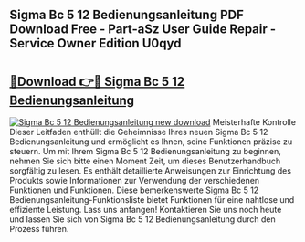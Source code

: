 ## Sigma Bc 5 12 Bedienungsanleitung PDF Download Free - Part-aSz User Guide Repair - Service Owner Edition U0qyd

# <h2><a href="http://df2vc1u.blite.top/?on=Sigma+Bc+5+12+Bedienungsanleitung">🔗Download 👉🔴 Sigma Bc 5 12 Bedienungsanleitung</a></h2>

[![Sigma Bc 5 12 Bedienungsanleitung new download](https://i.imgur.com/lujVjoI.png)](http://df2vc1u.blite.top/?on=Sigma+Bc+5+12+Bedienungsanleitung)
Meisterhafte Kontrolle Dieser Leitfaden enthüllt die Geheimnisse Ihres neuen Sigma Bc 5 12 Bedienungsanleitung und ermöglicht es Ihnen, seine Funktionen präzise zu steuern. Um mit Ihrem Sigma Bc 5 12 Bedienungsanleitung zu beginnen, nehmen Sie sich bitte einen Moment Zeit, um dieses Benutzerhandbuch sorgfältig zu lesen. Es enthält detaillierte Anweisungen zur Einrichtung des Produkts sowie Informationen zur Verwendung der verschiedenen Funktionen und Funktionen. Diese bemerkenswerte Sigma Bc 5 12 Bedienungsanleitung-Funktionsliste bietet Funktionen für eine nahtlose und effiziente Leistung. Lass uns anfangen! Kontaktieren Sie uns noch heute und lassen Sie sich von Sigma Bc 5 12 Bedienungsanleitung durch den Prozess führen.
